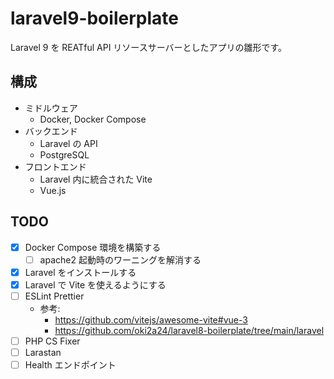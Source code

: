 # laravel9-boilerplate
Laravel 9 を REATful API リソースサーバーとしたアプリの雛形です。

## 構成
- ミドルウェア
    - Docker, Docker Compose
- バックエンド
    - Laravel の API
    - PostgreSQL
- フロントエンド
    - Laravel 内に統合された Vite
    - Vue.js

## TODO
- [x] Docker Compose 環境を構築する
    - [ ] apache2 起動時のワーニングを解消する
- [x] Laravel をインストールする
- [x] Laravel で Vite を使えるようにする
- [ ] ESLint Prettier
    - 参考: 
        - https://github.com/vitejs/awesome-vite#vue-3
        - https://github.com/oki2a24/laravel8-boilerplate/tree/main/laravel
- [ ] PHP CS Fixer
- [ ] Larastan
- [ ] Health エンドポイント
